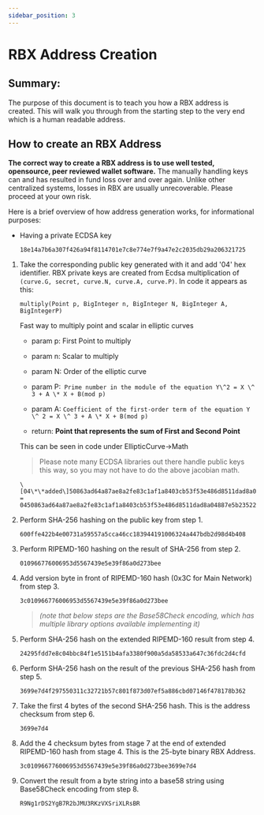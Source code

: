 ```yaml
---
sidebar_position: 3
---
```


# RBX Address Creation

## Summary:

The purpose of this document is to teach you how a RBX address is
created. This will walk you through from the starting step to the very
end which is a human readable address.

## How to create an RBX Address

**The correct way to create a RBX address is to use well tested, opensource, peer reviewed wallet software.** The manually handling keys can and has resulted in fund loss over and over again. Unlike other centralized systems, losses in RBX are usually unrecoverable. Please proceed at your own risk.

Here is a brief overview of how address generation works, for
informational purposes:

- Having a private ECDSA key

  `18e14a7b6a307f426a94f8114701e7c8e774e7f9a47e2c2035db29a206321725`

1.  Take the corresponding public key generated with it and add '04' hex
    identifier. RBX private keys are created from Ecdsa multiplication of
    `(curve.G, secret, curve.N, curve.A, curve.P)`. In code it appears as
    this:

        multiply(Point p, BigInteger n, BigInteger N, BigInteger A, BigIntegerP)

    Fast way to multiply point and scalar in elliptic curves

    - param p: First Point to multiply

    - param n: Scalar to multiply

    - param N: Order of the elliptic curve

    - param P:` Prime number in the module of the equation Y\^2 = X \^ 3 + A \* X + B(mod p)`

    - param A: `Coefficient of the first-order term of the equation Y \^ 2 = X \^ 3 + A \* X + B(mod p)`

    - return: **Point that represents the sum of First and Second Point**

    This can be seen in code under EllipticCurve-\>Math

    > Please note many ECDSA libraries out there handle public keys this
    > way, so you may not have to do the above jacobian math.

    ```
    \[04\*\*added\]50863ad64a87ae8a2fe83c1af1a8403cb53f53e486d8511dad8a04887e5b23522cd470243453a299fa9e77237716103abc11a1df38855ed6f2ee187e9c582ba6 =
    0450863ad64a87ae8a2fe83c1af1a8403cb53f53e486d8511dad8a04887e5b23522cd470243453a299fa9e77237716103abc11a1df38855ed6f2ee187e9c582ba6
    ```

1.  Perform SHA-256 hashing on the public key from step 1.

    `600ffe422b4e00731a59557a5cca46cc183944191006324a447bdb2d98d4b408`

1.  Perform RIPEMD-160 hashing on the result of SHA-256 from step 2.

    `010966776006953d5567439e5e39f86a0d273bee`

1.  Add version byte in front of RIPEMD-160 hash (0x3C for Main Network)
    from step 3.

    `3c010966776006953d5567439e5e39f86a0d273bee`

    > _(note that below steps are the Base58Check encoding, which has multiple
    > library options available implementing it)_

1.  Perform SHA-256 hash on the extended RIPEMD-160 result from step 4.

    `24295fdd7e8c04bbc84f1e5151b4afa3380f900a5da58533a647c36fdc2d4cfd`

1.  Perform SHA-256 hash on the result of the previous SHA-256 hash from
    step 5.

    `3699e7d4f297550311c32721b57c801f873d07ef5a886cbd07146f478178b362`

1.  Take the first 4 bytes of the second SHA-256 hash. This is the
    address checksum from step 6.

    `3699e7d4`

1.  Add the 4 checksum bytes from stage 7 at the end of extended
    RIPEMD-160 hash from stage 4. This is the 25-byte binary RBX Address.

    `3c010966776006953d5567439e5e39f86a0d273bee3699e7d4`

1.  Convert the result from a byte string into a base58 string using
    Base58Check encoding from step 8.

    `R9Ng1rDS2YgB7R2bJMU3RKzVXSriXLRsBR`
